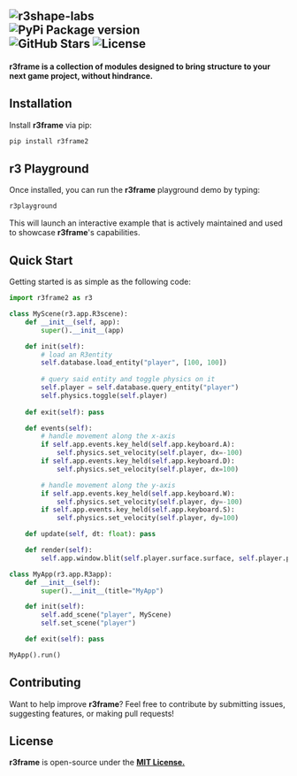![r3shape-labs](https://github.com/user-attachments/assets/ac634f13-e084-4387-aded-4679eb048cac)  
![PyPi Package version](https://img.shields.io/pypi/v/r3frame?style=for-the-badge&logo=pypi&logoColor=white&label=r3frame&labelColor=black&color=white&link=https%3A%2F%2Fpypi.org%2Fproject%2Fr3frame%2F2025.0.2%2F
)  
![GitHub Stars](https://img.shields.io/github/stars/r3shape/r3frame?style=for-the-badge&label=stars&labelColor=black&color=white)
![License](https://img.shields.io/badge/mit-badge?style=for-the-badge&logo=mit&logoColor=white&label=License&labelColor=black&color=white)
---  
#### **r3frame** is a collection of modules designed to bring structure to your next game project, without hindrance.

## Installation  
Install **r3frame** via pip:  

```sh
pip install r3frame2
```

## r3 Playground  
Once installed, you can run the **r3frame** playground demo by typing:  

```sh
r3playground
```

This will launch an interactive example that is actively maintained and used to showcase **r3frame**'s capabilities.  

## Quick Start
Getting started is as simple as the following code:
```python
import r3frame2 as r3

class MyScene(r3.app.R3scene):
    def __init__(self, app):
        super().__init__(app)

    def init(self):
        # load an R3entity
        self.database.load_entity("player", [100, 100])
        
        # query said entity and toggle physics on it
        self.player = self.database.query_entity("player")
        self.physics.toggle(self.player)
    
    def exit(self): pass

    def events(self):
        # handle movement along the x-axis
        if self.app.events.key_held(self.app.keyboard.A):
            self.physics.set_velocity(self.player, dx=-100)
        if self.app.events.key_held(self.app.keyboard.D):
            self.physics.set_velocity(self.player, dx=100)

        # handle movement along the y-axis
        if self.app.events.key_held(self.app.keyboard.W):
            self.physics.set_velocity(self.player, dy=-100)
        if self.app.events.key_held(self.app.keyboard.S):
            self.physics.set_velocity(self.player, dy=100)

    def update(self, dt: float): pass

    def render(self):
        self.app.window.blit(self.player.surface.surface, self.player.pos)

class MyApp(r3.app.R3app):
    def __init__(self):
        super().__init__(title="MyApp")

    def init(self):
        self.add_scene("player", MyScene)
        self.set_scene("player")

    def exit(self): pass

MyApp().run()
```

## Contributing  
Want to help improve **r3frame**? Feel free to contribute by submitting issues, suggesting features, or making pull requests!  

## License  
**r3frame** is open-source under the [**MIT License.**](LICENSE)
